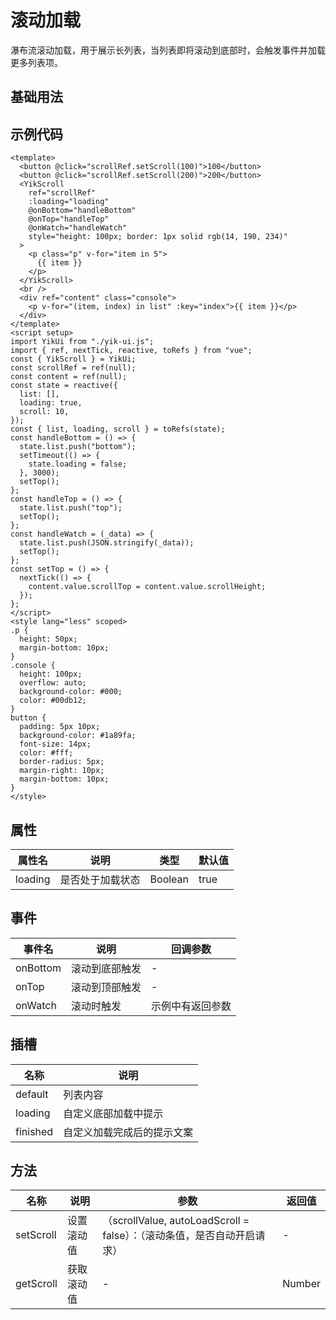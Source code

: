 <!--
 * @Author: 刘岩 15136056318@163.com
 * @Date: 2023-08-03 21:26:00
 * @LastEditors: 刘岩 15136056318@163.com
 * @LastEditTime: 2023-08-11 15:25:27
 * @FilePath: \yik-ui-word\docs\scroll.md
 * @Description:
-->
<script setup>
  import Scroll from './comps/Scroll.vue'
</script>

# 滚动加载

瀑布流滚动加载，用于展示长列表，当列表即将滚动到底部时，会触发事件并加载更多列表项。

## 基础用法

<Scroll></Scroll>

## 示例代码

```vue
<template>
  <button @click="scrollRef.setScroll(100)">100</button>
  <button @click="scrollRef.setScroll(200)">200</button>
  <YikScroll
    ref="scrollRef"
    :loading="loading"
    @onBottom="handleBottom"
    @onTop="handleTop"
    @onWatch="handleWatch"
    style="height: 100px; border: 1px solid rgb(14, 190, 234)"
  >
    <p class="p" v-for="item in 5">
      {{ item }}
    </p>
  </YikScroll>
  <br />
  <div ref="content" class="console">
    <p v-for="(item, index) in list" :key="index">{{ item }}</p>
  </div>
</template>
<script setup>
import YikUi from "./yik-ui.js";
import { ref, nextTick, reactive, toRefs } from "vue";
const { YikScroll } = YikUi;
const scrollRef = ref(null);
const content = ref(null);
const state = reactive({
  list: [],
  loading: true,
  scroll: 10,
});
const { list, loading, scroll } = toRefs(state);
const handleBottom = () => {
  state.list.push("bottom");
  setTimeout(() => {
    state.loading = false;
  }, 3000);
  setTop();
};
const handleTop = () => {
  state.list.push("top");
  setTop();
};
const handleWatch = (_data) => {
  state.list.push(JSON.stringify(_data));
  setTop();
};
const setTop = () => {
  nextTick(() => {
    content.value.scrollTop = content.value.scrollHeight;
  });
};
</script>
<style lang="less" scoped>
.p {
  height: 50px;
  margin-bottom: 10px;
}
.console {
  height: 100px;
  overflow: auto;
  background-color: #000;
  color: #00db12;
}
button {
  padding: 5px 10px;
  background-color: #1a89fa;
  font-size: 14px;
  color: #fff;
  border-radius: 5px;
  margin-right: 10px;
  margin-bottom: 10px;
}
</style>
```

## 属性

| **属性名** | **说明**         | **类型** | **默认值** |
| ---------- | ---------------- | -------- | ---------- |
| loading    | 是否处于加载状态 | Boolean  | true       |

## 事件

| **事件名** | **说明**       | **回调参数**     |
| ---------- | -------------- | ---------------- |
| onBottom   | 滚动到底部触发 | -                |
| onTop      | 滚动到顶部触发 | -                |
| onWatch    | 滚动时触发     | 示例中有返回参数 |

## 插槽

| **名称** | **说明**                   |
| -------- | -------------------------- |
| default  | 列表内容                   |
| loading  | 自定义底部加载中提示       |
| finished | 自定义加载完成后的提示文案 |

## 方法

| **名称**  | **说明**   | **参数**                                                                | **返回值** |
| --------- | ---------- | ----------------------------------------------------------------------- | ---------- |
| setScroll | 设置滚动值 | （scrollValue, autoLoadScroll = false）：（滚动条值，是否自动开启请求） | -          |
| getScroll | 获取滚动值 | -                                                                       | Number     |
